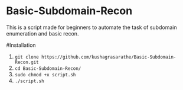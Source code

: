 # Basic-Subdomain-Recon
This is a script made for beginners to automate the task of subdomain enumeration and basic recon.

#Installation
1. ```git clone https://github.com/kushagrasarathe/Basic-Subdomain-Recon.git```
2. ```cd Basic-Subdomain-Recon/```
3. ```sudo chmod +x script.sh```
4. ```./script.sh```
